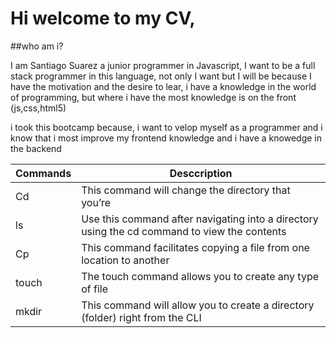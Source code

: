 # Hi welcome to my CV,

##who am i?


I am Santiago Suarez a junior programmer in Javascript, I want to be a full stack programmer in this language, not only I want but I will be because I have the motivation and the desire to lear, i have a knowledge in the world of programming, but where i have the most knowledge is on the front (js,css,html5)


i took this bootcamp because, i want to velop myself as a programmer and i know that i most improve my frontend knowledge and i have a knowedge in the backend


|Commands| Desccription|
|--------|-------------|
| Cd     | This command will change the directory that you’re |
| ls     | Use this command after navigating into a directory using the cd command to view the contents|
| Cp     | This command facilitates copying a file from one location to another|
| touch  | The touch command allows you to create any type of file|
| mkdir  | This command will allow you to create a directory (folder) right from the CLI|





